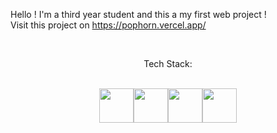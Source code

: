 Hello ! I'm a third year student and this a my first web project !
</br>
Visit this project on https://pophorn.vercel.app/
</br>

</br>
<div align="center"><p>Tech Stack:</p></br><img width="55" src="https://raw.githubusercontent.com/gilbarbara/logos/master/logos/nextjs.svg"/><img width="55" src="https://raw.githubusercontent.com/gilbarbara/logos/master/logos/react.svg"/><img width="55" src="https://raw.githubusercontent.com/gilbarbara/logos/master/logos/tailwindcss-icon.svg"/><img width="55" src="https://raw.githubusercontent.com/gilbarbara/logos/master/logos/typescript-icon.svg"/></div>
